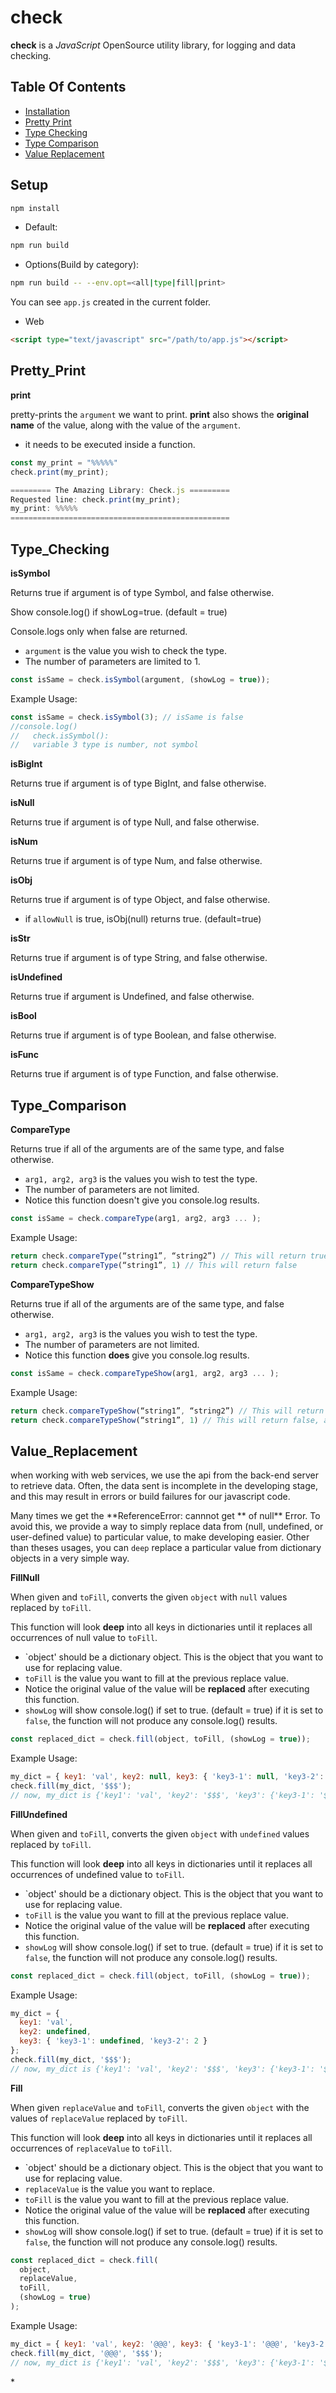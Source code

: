 # check

**check** is a _JavaScript_ OpenSource utility library,
for logging and data checking.

## Table Of Contents

- [Installation](#installation)
- [Pretty Print](#Pretty_Print)
- [Type Checking](#Type_Checking)
- [Type Comparison](#Type_Comparison)
- [Value Replacement](#Value_Replacement)

## Setup

```bash
npm install
```

- Default:

```bash
npm run build
```

- Options(Build by category):

```bash
npm run build -- --env.opt=<all|type|fill|print>
```

You can see `app.js` created in the current folder.

- Web

```html
<script type="text/javascript" src="/path/to/app.js"></script>
```

## Pretty_Print

**print**

pretty-prints the `argument` we want to print.
**print** also shows the **original name** of the value, along with the value of the `argument`.

- it needs to be executed inside a function.

```javascript
const my_print = "%%%%%"
check.print(my_print);

========= The Amazing Library: Check.js =========
Requested line: check.print(my_print);
my_print: %%%%%
=================================================

```

## Type_Checking

**isSymbol**

Returns true if argument is of type Symbol, and false otherwise.

Show console.log() if showLog=true. (default = true)

Console.logs only when false are returned.

- `argument` is the value you wish to check the type.
- The number of parameters are limited to 1.

```javascript
const isSame = check.isSymbol(argument, (showLog = true));
```

Example Usage:

```javascript
const isSame = check.isSymbol(3); // isSame is false
//console.log()
//   check.isSymbol():
//   variable 3 type is number, not symbol
```

**isBigInt**

Returns true if argument is of type BigInt, and false otherwise.

**isNull**

Returns true if argument is of type Null, and false otherwise.

**isNum**

Returns true if argument is of type Num, and false otherwise.

**isObj**

Returns true if argument is of type Object, and false otherwise.

- if `allowNull` is true, isObj(null) returns true. (default=true)

**isStr**

Returns true if argument is of type String, and false otherwise.

**isUndefined**

Returns true if argument is Undefined, and false otherwise.

**isBool**

Returns true if argument is of type Boolean, and false otherwise.

**isFunc**

Returns true if argument is of type Function, and false otherwise.

## Type_Comparison

**CompareType**

Returns true if all of the arguments are of the same type, and false otherwise.

- `arg1, arg2, arg3` is the values you wish to test the type.
- The number of parameters are not limited.
- Notice this function doesn't give you console.log results.

```javascript
const isSame = check.compareType(arg1, arg2, arg3 ... );
```

Example Usage:

```javascript
return check.compareType(“string1”, “string2”) // This will return true
return check.compareType(“string1”, 1) // This will return false
```

**CompareTypeShow**

Returns true if all of the arguments are of the same type, and false otherwise.

- `arg1, arg2, arg3` is the values you wish to test the type.
- The number of parameters are not limited.
- Notice this function **does** give you console.log results.

```javascript
const isSame = check.compareTypeShow(arg1, arg2, arg3 ... );
```

Example Usage:

```javascript
return check.compareTypeShow(“string1”, “string2”) // This will return true, along with the console.log results
return check.compareTypeShow(“string1”, 1) // This will return false, along with the console.log results
```

## Value_Replacement

when working with web services,
we use the api from the back-end server to retrieve data.
Often, the data sent is incomplete in the developing stage, and this may result in errors or build failures for our javascript code.

Many times we get the **ReferenceError: cannnot get ** of null\*\* Error.
To avoid this, we provide a way to simply replace data from (null, undefined, or user-defined value) to particular value,
to make developing easier.
Other than theses usages, you can `deep` replace a particular value from dictionary objects in a very simple way.

**FillNull**

When given and `toFill`,
converts the given `object` with `null` values replaced by `toFill`.

This function will look **deep** into all keys in dictionaries until it replaces all occurrences of null value to `toFill`.

- `object' should be a dictionary object. This is the object that you want to use for replacing value.
- `toFill` is the value you want to fill at the previous replace value.
- Notice the original value of the value will be **replaced** after executing this function.
- `showLog` will show console.log() if set to true. (default = true)
  if it is set to `false`, the function will not produce any console.log() results.

```javascript
const replaced_dict = check.fill(object, toFill, (showLog = true));
```

Example Usage:

```javascript
my_dict = { key1: 'val', key2: null, key3: { 'key3-1': null, 'key3-2': 2 } };
check.fill(my_dict, '$$$');
// now, my_dict is {'key1': 'val', 'key2': '$$$', 'key3': {'key3-1': '$$$', 'key3-2': 2}}
```

**FillUndefined**

When given and `toFill`,
converts the given `object` with `undefined` values replaced by `toFill`.

This function will look **deep** into all keys in dictionaries until it replaces all occurrences of undefined value to `toFill`.

- `object' should be a dictionary object. This is the object that you want to use for replacing value.
- `toFill` is the value you want to fill at the previous replace value.
- Notice the original value of the value will be **replaced** after executing this function.
- `showLog` will show console.log() if set to true. (default = true)
  if it is set to `false`, the function will not produce any console.log() results.

```javascript
const replaced_dict = check.fill(object, toFill, (showLog = true));
```

Example Usage:

```javascript
my_dict = {
  key1: 'val',
  key2: undefined,
  key3: { 'key3-1': undefined, 'key3-2': 2 }
};
check.fill(my_dict, '$$$');
// now, my_dict is {'key1': 'val', 'key2': '$$$', 'key3': {'key3-1': '$$$', 'key3-2': 2}}
```

**Fill**

When given `replaceValue` and `toFill`,
converts the given `object` with the values of `replaceValue` replaced by `toFill`.

This function will look **deep** into all keys in dictionaries until it replaces all occurrences of `replaceValue` to `toFill`.

- `object' should be a dictionary object. This is the object that you want to use for replacing value.
- `replaceValue` is the value you want to replace.
- `toFill` is the value you want to fill at the previous replace value.
- Notice the original value of the value will be **replaced** after executing this function.
- `showLog` will show console.log() if set to true. (default = true)
  if it is set to `false`, the function will not produce any console.log() results.

```javascript
const replaced_dict = check.fill(
  object,
  replaceValue,
  toFill,
  (showLog = true)
);
```

Example Usage:

```javascript
my_dict = { key1: 'val', key2: '@@@', key3: { 'key3-1': '@@@', 'key3-2': 2 } };
check.fill(my_dict, '@@@', '$$$');
// now, my_dict is {'key1': 'val', 'key2': '$$$', 'key3': {'key3-1': '$$$', 'key3-2': 2}}
```

\*
